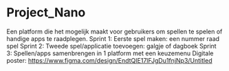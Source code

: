 # Project_Nano
Een platform die het mogelijk maakt voor gebruikers om spellen te spelen of handige apps te raadplegen.
Sprint 1: Eerste spel maken: een nummer raad spel
Sprint 2: Tweede spel/applicatie toevoegen: galgje of dagboek
Sprint 3: Spellen/apps samenbrengen in 1 platform met een keuzemenu
Digitale poster: https://www.figma.com/design/EndtQIE17lFJgDu1fnjNp3/Untitled

